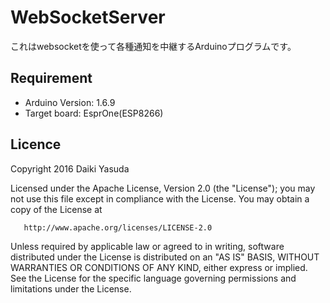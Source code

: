 WebSocketServer
====

これはwebsocketを使って各種通知を中継するArduinoプログラムです。

## Requirement

- Arduino Version: 1.6.9
- Target board: EsprOne(ESP8266)


## Licence

   Copyright 2016 Daiki Yasuda

   Licensed under the Apache License, Version 2.0 (the "License");
   you may not use this file except in compliance with the License.
   You may obtain a copy of the License at

       http://www.apache.org/licenses/LICENSE-2.0

   Unless required by applicable law or agreed to in writing, software
   distributed under the License is distributed on an "AS IS" BASIS,
   WITHOUT WARRANTIES OR CONDITIONS OF ANY KIND, either express or implied.
   See the License for the specific language governing permissions and
   limitations under the License.